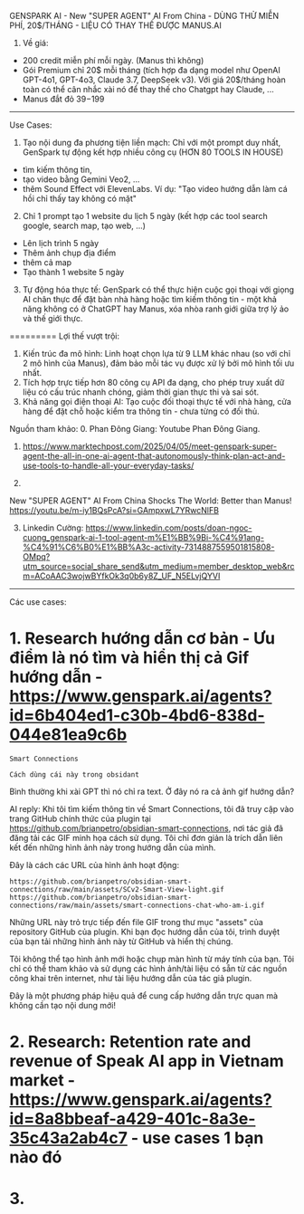 GENSPARK AI - New "SUPER AGENT" AI From China - DÙNG THỬ MIỄN PHÍ, 20$/THÁNG - LIỆU CÓ THAY THẾ ĐƯỢC MANUS.AI

1. Về giá: 
- 200 credit miễn phí mỗi ngày. (Manus thì không)
- Gói Premium chỉ 20$ mỗi tháng (tích hợp đa dạng model như OpenAI GPT-4o1, GPT-4o3, Claude 3.7, DeepSeek v3). Với giá 20$/tháng hoàn toàn có thể cân nhắc xài nó để thay thế cho Chatgpt hay Claude, ...
- Manus đắt đỏ 39$-199$
-----
Use Cases: 
1. Tạo nội dung đa phương tiện liền mạch: Chỉ với một prompt duy nhất, GenSpark tự động kết hợp nhiều công cụ (HƠN 80 TOOLS IN HOUSE)
- tìm kiếm thông tin, 
- tạo video bằng Gemini Veo2, ... 
- thêm Sound Effect với ElevenLabs. Ví dụ: "Tạo video hướng dẫn làm cá hồi chỉ thấy tay không có mặt"

2. Chỉ 1 prompt tạo 1 website du lịch 5 ngày (kết hợp các tool search google, search map, tạo web, ...)
- Lên lịch trình 5 ngày
- Thêm ảnh chụp địa điểm 
- thêm cả map 
- Tạo thành 1 website 5 ngày

3. Tự động hóa thực tế: GenSpark có thể thực hiện cuộc gọi thoại với giọng AI chân thực để đặt bàn nhà hàng hoặc tìm kiếm thông tin - một khả năng không có ở ChatGPT hay Manus, xóa nhòa ranh giới giữa trợ lý ảo và thế giới thực.


=========
Lợi thế vượt trội:
1. Kiến trúc đa mô hình: Linh hoạt chọn lựa từ 9 LLM khác nhau (so với chỉ 2 mô hình của Manus), đảm bảo mỗi tác vụ được xử lý bởi mô hình tối ưu nhất.
2. Tích hợp trực tiếp hơn 80 công cụ API đa dạng, cho phép truy xuất dữ liệu có cấu trúc nhanh chóng, giảm thời gian thực thi và sai sót.
3. Khả năng gọi điện thoại AI: Tạo cuộc đối thoại thực tế với nhà hàng, cửa hàng để đặt chỗ hoặc kiểm tra thông tin - chưa từng có đối thủ. 

Nguồn tham khảo: 
0. Phan Đông Giang: Youtube Phan Đông Giang. 
1. https://www.marktechpost.com/2025/04/05/meet-genspark-super-agent-the-all-in-one-ai-agent-that-autonomously-think-plan-act-and-use-tools-to-handle-all-your-everyday-tasks/

2. 
New "SUPER AGENT" AI From China Shocks The World: Better than Manus!
https://youtu.be/m-iy1BQsPcA?si=GAmpxwL7YRwcNlFB 

3. Linkedin Cường: https://www.linkedin.com/posts/doan-ngoc-cuong_genspark-ai-1-tool-agent-m%E1%BB%9Bi-%C4%91ang-%C4%91%C6%B0%E1%BB%A3c-activity-7314887559501815808-OMpq?utm_source=social_share_send&utm_medium=member_desktop_web&rcm=ACoAAC3wojwBYfkOk3q0b6y8Z_UF_N5ELvjQYVI

-------



Các use cases: 

# 1. Research hướng dẫn cơ bản - Ưu điểm là nó tìm và hiển thị cả Gif hướng dẫn - https://www.genspark.ai/agents?id=6b404ed1-c30b-4bd6-838d-044e81ea9c6b

```
Smart Connections

Cách dùng cái này trong obsidant
```

Bình thường khi xài GPT thì nó chỉ ra text. Ở đây nó ra cả ảnh gif hướng dẫn? 

AI reply: 
Khi tôi tìm kiếm thông tin về Smart Connections, tôi đã truy cập vào trang GitHub chính thức của plugin tại https://github.com/brianpetro/obsidian-smart-connections, nơi tác giả đã đăng tải các GIF minh họa cách sử dụng. Tôi chỉ đơn giản là trích dẫn liên kết đến những hình ảnh này trong hướng dẫn của mình.

Đây là cách các URL của hình ảnh hoạt động:

```
https://github.com/brianpetro/obsidian-smart-connections/raw/main/assets/SCv2-Smart-View-light.gif
https://github.com/brianpetro/obsidian-smart-connections/raw/main/assets/smart-connections-chat-who-am-i.gif
```

Những URL này trỏ trực tiếp đến file GIF trong thư mục "assets" của repository GitHub của plugin. Khi bạn đọc hướng dẫn của tôi, trình duyệt của bạn tải những hình ảnh này từ GitHub và hiển thị chúng.

Tôi không thể tạo hình ảnh mới hoặc chụp màn hình từ máy tính của bạn. Tôi chỉ có thể tham khảo và sử dụng các hình ảnh/tài liệu có sẵn từ các nguồn công khai trên internet, như tài liệu hướng dẫn của tác giả plugin.

Đây là một phương pháp hiệu quả để cung cấp hướng dẫn trực quan mà không cần tạo nội dung mới!


# 2. Research: Retention rate and revenue of Speak AI app in Vietnam market - https://www.genspark.ai/agents?id=8a8bbeaf-a429-401c-8a3e-35c43a2ab4c7 - use cases 1 bạn nào đó 

# 3. 